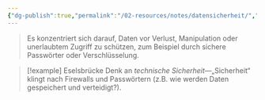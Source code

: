 ```yaml
---
{"dg-publish":true,"permalink":"/02-resources/notes/datensicherheit/","tags":["GFN/prüfungsrelevant/AP1/vorbereitung"],"noteIcon":"","updated":"2025-03-10T21:59:50.665+01:00"}
---
```


>Es konzentriert sich darauf, Daten vor Verlust, Manipulation oder unerlaubtem Zugriff zu schützen, zum Beispiel durch sichere Passwörter oder Verschlüsselung.

>[!example] Eselsbrücke
>Denk an _technische Sicherheit_—„Sicherheit“ klingt nach Firewalls und Passwörtern (z.B. wie werden Daten gespeichert und verteidigt?).